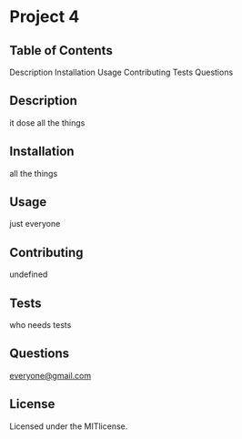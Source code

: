 # Project 4
## Table of Contents

Description
Installation
Usage
Contributing
Tests
Questions

## Description
it dose all the things

## Installation
all the things

## Usage
just everyone

## Contributing
undefined

## Tests
who needs tests

## Questions
everyone@gmail.com 

## License
Licensed under the MITlicense.

